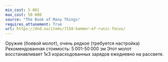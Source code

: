 ```yaml
---
min_cost: 5 001
max_cost: 50 000
source: "The Book of Many Things"
requires_attunement: True
url: https://dnd.su/items/7158-hammer-of-runic-focus/
---
```


Оружие (боевой молот), очень редкое (требуется настройка)
Рекомендованная стоимость: 5 001-50 000 зм
Этот молот восстанавливает 1к3 израсходованных зарядов ежедневно на рассвете.